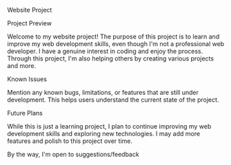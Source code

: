 Website Project


Project Preview

Welcome to my website project! The purpose of this project is to learn and improve my web development skills, even though I'm not a professional web developer. I have a genuine interest in coding and enjoy the process. Through this project, I'm also helping others by creating various projects and more.


Known Issues

Mention any known bugs, limitations, or features that are still under development. This helps users understand the current state of the project.


Future Plans

While this is just a learning project, I plan to continue improving my web development skills and exploring new technologies. I may add more features and polish to this project over time.


By the way, I'm open to suggestions/feedback 
